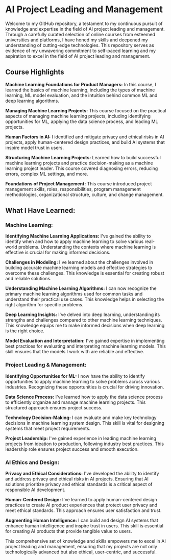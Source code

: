 # AI Project Leading and Management
Welcome to my GitHub repository, a testament to my continuous pursuit of knowledge and expertise in the field of AI project leading and management. Through a carefully curated selection of online courses from esteemed universities and platforms, I have honed my skills and deepened my understanding of cutting-edge technologies. This repository serves as evidence of my unwavering commitment to self-paced learning and my aspiration to excel in the field of AI project leading and management.

## Course Highlights
**Machine Learning Foundations for Product Managers:** In this course, I learned the basics of machine learning, including the types of machine learning, ML model evaluation, and the intuition behind common ML and deep learning algorithms. 

**Managing Machine Learning Projects:** This course focused on the practical aspects of managing machine learning projects, including identifying opportunities for ML, applying the data science process, and leading ML projects.

**Human Factors in AI:** I identified and mitigate privacy and ethical risks in AI projects, apply human-centered design practices, and build AI systems that inspire model trust in users. 

**Structuring Machine Learning Projects:** Learned how to build successful machine learning projects and practice decision-making as a machine learning project leader. This course covered diagnosing errors, reducing errors, complex ML settings, and more.

**Foundations of Project Management:** This course introduced project management skills, roles, responsibilities, program management methodologies, organizational structure, culture, and change management.

## What I Have Learned: 
### Machine Learning:

**Identifying Machine Learning Applications:** I've gained the ability to identify when and how to apply machine learning to solve various real-world problems. Understanding the contexts where machine learning is effective is crucial for making informed decisions.

**Challenges in Modeling:** I've learned about the challenges involved in building accurate machine learning models and effective strategies to overcome these challenges. This knowledge is essential for creating robust and reliable solutions. 

**Understanding Machine Learning Algorithms:** I can now recognize the primary machine learning algorithms used for common tasks and understand their practical use cases. This knowledge helps in selecting the right algorithm for specific problems. 

**Deep Learning Insights:** I've delved into deep learning, understanding its strengths and challenges compared to other machine learning techniques. This knowledge equips me to make informed decisions when deep learning is the right choice.

**Model Evaluation and Interpretation:** I've gained expertise in implementing best practices for evaluating and interpreting machine learning models. This skill ensures that the models I work with are reliable and effective.

### Project Leading & Management: 

**Identifying Opportunities for ML:** I now have the ability to identify opportunities to apply machine learning to solve problems across various industries. Recognizing these opportunities is crucial for driving innovation.

**Data Science Process:** I've learned how to apply the data science process to efficiently organize and manage machine learning projects. This structured approach ensures project success.

**Technology Decision-Making:** I can evaluate and make key technology decisions in machine learning system design. This skill is vital for designing systems that meet project requirements.

**Project Leadership:** I've gained experience in leading machine learning projects from ideation to production, following industry best practices. This leadership role ensures project success and smooth execution. 

### AI Ethics and Design:

**Privacy and Ethical Considerations:** I've developed the ability to identify and address privacy and ethical risks in AI projects. Ensuring that AI solutions prioritize privacy and ethical standards is a critical aspect of responsible AI development.

**Human-Centered Design:** I've learned to apply human-centered design practices to create AI product experiences that protect user privacy and meet ethical standards. This approach ensures user satisfaction and trust.

**Augmenting Human Intelligence:** I can build and design AI systems that enhance human intelligence and inspire trust in users. This skill is essential for creating AI products that provide tangible value to users.

This comprehensive set of knowledge and skills empowers me to excel in AI project leading and management, ensuring that my projects are not only technologically advanced but also ethical, user-centric, and successful.
